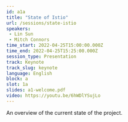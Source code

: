 ```yaml
---
id: a1a
title: "State of Istio"
url: /sessions/state-istio
speakers:
 - Lin Sun
 - Mitch Connors
time_start: 2022-04-25T15:00:00.000Z
time_end: 2022-04-25T15:25:00.000Z
session_type: Presentation
track: Keynote
track_slug: keynote
language: English
block: a
slot: 1a
slides: a1-welcome.pdf
video: https://youtu.be/6hWDlYSujLo
---
```


An overview of the current state of the project.